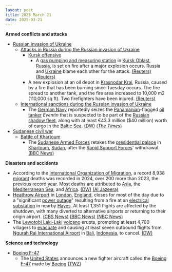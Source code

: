 ```yaml
---
layout: post
title: 2025 March 21
date: 2025-03-21
---
```



**Armed conflicts and attacks**

* [Russian invasion of Ukraine](https://en.wikipedia.org/wiki/Russian_invasion_of_Ukraine "Russian invasion of Ukraine")
  + [Attacks in Russia during the Russian invasion of Ukraine](https://en.wikipedia.org/wiki/Attacks_in_Russia_during_the_Russian_invasion_of_Ukraine "Attacks in Russia during the Russian invasion of Ukraine")
    - [Kursk offensive](https://en.wikipedia.org/wiki/Kursk_offensive_%282024%E2%80%93present%29 "Kursk offensive (2024–present)")
      * A [gas pumping and measuring station](https://en.wikipedia.org/wiki/Pumping_station "Pumping station") in [Kursk Oblast](https://en.wikipedia.org/wiki/Kursk_Oblast "Kursk Oblast"), [Russia](https://en.wikipedia.org/wiki/Russia "Russia"), is set on fire after a major explosion occurs. Russia and [Ukraine](https://en.wikipedia.org/wiki/Ukraine "Ukraine") blame each other for the attack. [(Reuters)](https://www.reuters.com/world/europe/blast-shakes-burning-russian-oil-depot-authorities-say-2025-03-21/) [(Reuters)](https://www.reuters.com/world/europe/blast-shakes-burning-russian-oil-depot-authorities-say-2025-03-21/)
    - A new explosion at an oil depot in [Krasnodar Krai](https://en.wikipedia.org/wiki/Krasnodar_Krai "Krasnodar Krai"), Russia, caused by a fire that has been burning since Tuesday occurs. The fire spread to another tank, and the fire area increased to 10,000 m2 (110,000 sq ft). Two firefighters have been injured. [(Reuters)](https://www.reuters.com/world/europe/blast-shakes-burning-russian-oil-depot-authorities-say-2025-03-21/)
  + [International sanctions during the Russian invasion of Ukraine](https://en.wikipedia.org/wiki/International_sanctions_during_the_Russian_invasion_of_Ukraine "International sanctions during the Russian invasion of Ukraine")
    - The [German Navy](https://en.wikipedia.org/wiki/German_Navy "German Navy") reportedly seizes the [Panamanian](https://en.wikipedia.org/wiki/Panama "Panama")-flagged [oil tanker](https://en.wikipedia.org/wiki/Oil_tanker "Oil tanker") *Eventin* that is suspected to be part of the [Russian shadow fleet](https://en.wikipedia.org/wiki/Russian_shadow_fleet "Russian shadow fleet"), along with at least €43.3 million ($40 million) worth of cargo in the [Baltic Sea](https://en.wikipedia.org/wiki/Baltic_Sea "Baltic Sea"). [(DW)](https://www.dw.com/en/germany-seizes-suspected-russian-shadow-fleet-oil-tanker/a-71999181) [(*The Times*)](https://www.thetimes.com/world/europe/article/germany-seizes-oil-tanker-from-russian-shadow-fleet-fg55tr5rr)
* [Sudanese civil war](https://en.wikipedia.org/wiki/Sudanese_civil_war_%282023%E2%80%93present%29 "Sudanese civil war (2023–present)")
  + [Battle of Khartoum](https://en.wikipedia.org/wiki/Battle_of_Khartoum_%282023%E2%80%93present%29 "Battle of Khartoum (2023–present)")
    - The [Sudanese Armed Forces](https://en.wikipedia.org/wiki/Sudanese_Armed_Forces "Sudanese Armed Forces") retakes the [presidential palace](https://en.wikipedia.org/wiki/Republican_Palace%2C_Khartoum "Republican Palace, Khartoum") in [Khartoum](https://en.wikipedia.org/wiki/Khartoum "Khartoum"), [Sudan](https://en.wikipedia.org/wiki/Sudan "Sudan"), after the [Rapid Support Forces](https://en.wikipedia.org/wiki/Rapid_Support_Forces "Rapid Support Forces")' withdrawal. [(BBC News)](https://www.bbc.co.uk/news/live/c5y0w7pjnp2t)

**Disasters and accidents**

* According to the [International Organization of Migration](https://en.wikipedia.org/wiki/International_Organization_of_Migration "International Organization of Migration"), a record 8,938 [migrant](https://en.wikipedia.org/wiki/Human_migration "Human migration") deaths was recorded in 2024, over 200 more than 2023, the previous record year. Most deaths are attributed to [Asia](https://en.wikipedia.org/wiki/Asia "Asia"), the [Mediterranean Sea](https://en.wikipedia.org/wiki/Mediterranean_Sea_migrant_smuggling "Mediterranean Sea migrant smuggling"), and [Africa](https://en.wikipedia.org/wiki/Migrants%27_African_routes "Migrants' African routes"). [(DW)](https://www.dw.com/en/migrant-deaths-reach-record-high-in-2024-iom-says/a-71994593) [(Al Jazeera)](https://www.aljazeera.com/news/2025/3/21/migrant-deaths-hit-record-number-in-2024-un-agency-says)
* [Heathrow Airport](https://en.wikipedia.org/wiki/Heathrow_Airport "Heathrow Airport") in [London](https://en.wikipedia.org/wiki/London "London"), [England](https://en.wikipedia.org/wiki/England "England"), closes for most of the day due to a "significant [power outage](https://en.wikipedia.org/wiki/Power_outage "Power outage")" resulting from a fire at an [electrical substation](https://en.wikipedia.org/wiki/Substation "Substation") in nearby [Hayes](https://en.wikipedia.org/wiki/Hayes%2C_Hillingdon "Hayes, Hillingdon"). At least 1,351 flights are affected by the shutdown, with many diverted to alternative airports or returning to their origin airport. [(CBS News)](https://www.cbsnews.com/news/heathrow-airport-london-closes-power-outage/) [(BBC News)](https://www.bbc.com/news/articles/cvg5dg4p2l0o) [(NBC News)](https://www.nbcnews.com/news/world/londons-heathrow-airport-closes-day-power-failure-rcna197420)
* The [Lewotobi Laki-Laki](https://en.wikipedia.org/wiki/Lewotobi "Lewotobi") [volcano](https://en.wikipedia.org/wiki/Volcano "Volcano") erupts, prompting at least 4,700 villagers to [evacuate](https://en.wikipedia.org/wiki/Emergency_evacuation "Emergency evacuation") and causing at least seven outbound flights from [Ngurah Rai International Airport](https://en.wikipedia.org/wiki/Ngurah_Rai_International_Airport "Ngurah Rai International Airport") in [Bali](https://en.wikipedia.org/wiki/Bali "Bali"), [Indonesia](https://en.wikipedia.org/wiki/Indonesia "Indonesia"), to cancel. [(DW)](https://www.dw.com/en/indonesia-volcano-eruption-forces-thousands-to-evacuate/a-71996999)

**Science and technology**

* [Boeing F-47](https://en.wikipedia.org/wiki/Boeing_F-47 "Boeing F-47")
  + The [United States](https://en.wikipedia.org/wiki/United_States "United States") announces a new fighter aircraft called the [Boeing F-47](https://en.wikipedia.org/wiki/Boeing_F-47 "Boeing F-47") made by [Boeing](https://en.wikipedia.org/wiki/Boeing "Boeing") [(TWZ)](https://www.twz.com/air/boeing-wins-air-forces-next-generation-air-dominance-fighter-contract)
